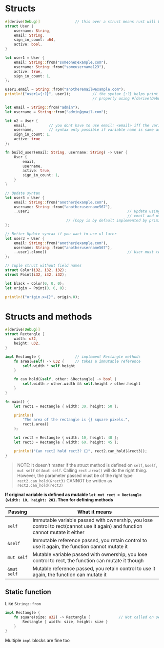 # Structs

```rust
#[derive(Debug)]                // this over a struct means rust will help in printing it
struct User {
    username: String,
    email: String,
    sign_in_count: u64,
    active: bool,
}

let user1 = User {
    email: String::from("someone@example.com"),
    username: String::from("someusername123"),
    active: true,
    sign_in_count: 1,
};

user1.email = String::from("anotheremail@example.com");
println!("user1={:?}", user1);          // the syntax {:?} helps print the struct
                                        // properly using #[derive(Debug)]

let email = String::from("admin");
let username = String::from("admin@gmail.com");

let u2 = User {
    email,          // you dont have to use email: <email> iff the variable name is also email
    username,       // syntax only possible if variable name is same as the struct key
    sign_in_count: 1,
    active: true
};

fn build_user(email: String, username: String) -> User {
    User {
        email,
        username,
        active: true,
        sign_in_count: 1,
    }
}

// Update syntax
let user3 = User {
    email: String::from("another@example.com"),
    username: String::from("anotherusername567"),
    ..user1                                             // Update using another struct, which gets moved here since
                                                        // email and username are String and do not implement Copy
							// (Copy is by default implemented by primitive values only)
};

// Better Update syntax if you want to use u1 later
let user3 = User {
    email: String::from("another@example.com"),
    username: String::from("anotherusername567"),
    ..user1.clone()                                     // User must to also implement #[derive(Clone)]
};

// Tuple struct without field names
struct Color(i32, i32, i32);
struct Point(i32, i32, i32);

let black = Color(0, 0, 0);
let origin = Point(0, 0, 0);

println!("origin.x={}", origin.0);
```
# Structs and methods

```rust
#[derive(Debug)]
struct Rectangle {
    width: u32,
    height: u32,
}

impl Rectangle {                // implement Rectangle methods
    fn area(&self) -> u32 {     // takes a immutable reference
        self.width * self.height
    }

    fn can_hold(&self, other: &Rectangle) -> bool {
        self.width > other.width && self.height > other.height
    }
}

fn main() {
    let rect1 = Rectangle { width: 30, height: 50 };

    println!(
        "The area of the rectangle is {} square pixels.",
        rect1.area()
    );

    let rect2 = Rectangle { width: 10, height: 40 };
    let rect3 = Rectangle { width: 60, height: 45 };

    println!("Can rect2 hold rect3? {}", rect2.can_hold(&rect3));
}
```

> NOTE: It doesn't matter if the struct method is defined on `self`, `&self`, `mut self` or `&mut self`. Calling `rect.area()` will do the right thing. However, the parameter passed must be of the right type `rect2.can_hold(&rect3)` CANNOT be written as `rect2.can_hold(rect3)`

**If original variable is defined as mutable `let mut rect = Rectangle {width: 10, height: 20}`. Then for defining methods**

|Passing  |  What it means |
| --- | --- |
|`self`  |  Immutable variable passed with ownership, you lose control to rect(cannot use it again) and function cannot mutate it either |
|`&self` |  Immutable reference passed, you retain control to use it again, the function cannot mutate it |
|`mut self` | Mutable variable passed with ownership, you lose control to rect, the function can mutate it though |
|`&mut self` | Mutable reference passed, you retain control to use it again, the function can mutate it |

## Static function
Like `String::from`

```rust
impl Rectangle {
    fn square(size: u32) -> Rectangle {             // Not called on self
        Rectangle { width: size, height: size }
    }
}
```

Multiple `impl` blocks are fine too
